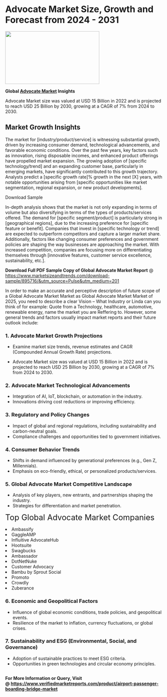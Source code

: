 <H1>Advocate Market Size, Growth and Forecast from 2024 - 2031</H1><img class="aligncenter size-medium wp-image-584254" src="https://thirdeyenews.in/wp-content/uploads/2024/09/Global-Market-Research-300x168.jpeg" alt="" width="300" height="168" /><p><strong>Global&nbsp;<a href="https://www.marketsizeandtrends.com/download-sample/895716/&amp;utm_source=Pulse&amp;utm_medium=201">Advocate Market</a> Insights</strong></p><p>Advocate Market size was valued at USD 15 Billion in 2022 and is projected to reach USD 25 Billion by 2030, growing at a CAGR of 7% from 2024 to 2030.</p><p><h2>Market Growth Insights</h2> <p>The market for [industry/product/service] is witnessing substantial growth, driven by increasing consumer demand, technological advancements, and favorable economic conditions. Over the past few years, key factors such as innovation, rising disposable incomes, and enhanced product offerings have propelled market expansion. The growing adoption of [specific technology/trend] and an expanding customer base, particularly in emerging markets, have significantly contributed to this growth trajectory. Analysts predict a [specific growth rate]% growth in the next [X] years, with notable opportunities arising from [specific opportunities like market segmentation, regional expansion, or new product developments].</p> <p>Download Sample</p> <p>In-depth analysis shows that the market is not only expanding in terms of volume but also diversifying in terms of the types of products/services offered. The demand for [specific segment/product] is particularly strong in [geographical regions], due to the increasing preference for [specific feature or benefit]. Companies that invest in [specific technology or trend] are expected to outperform competitors and capture a larger market share. Additionally, factors like changing consumer preferences and government policies are shaping the way businesses are approaching the market. With increased competition, companies are focusing more on differentiating themselves through [innovative features, customer service excellence, sustainability, etc.].</p> <p></p><p><span class=""><strong>Download Full PDF Sample Copy of Global Advocate Market Report</strong> @ <a href="https://www.marketsizeandtrends.com/download-sample/895716/&amp;utm_source=Pulse&amp;utm_medium=201" target="_blank">https://www.marketsizeandtrends.com/download-sample/895716/&amp;utm_source=Pulse&amp;utm_medium=201</a></span></p><p>In order to make an accurate and perceptive description of future scope of a Global&nbsp;Advocate Market Market as Global&nbsp;Advocate Market Market of 2025, you need to describe a clear Vision &ndash; What Industry or Linda can you think of for example: Quote from a Technology, healthcare, automotive, renewable energy, name the market you are Reffering to. However, some general trends and factors usually impact market reports and their future outlook include:</p><h3>1.&nbsp;<strong>Advocate Market Growth Projections</strong></h3><ul><li>Examine market size trends, revenue estimates and CAGR (Compounded Annual Growth Rate) projections.</li><li><p>Advocate Market size was valued at USD 15 Billion in 2022 and is projected to reach USD 25 Billion by 2030, growing at a CAGR of 7% from 2024 to 2030.</p></li></ul><h3>2.&nbsp;<strong>Advocate Market Technological Advancements</strong></h3><ul><li>Integration of AI, IoT, blockchain, or automation in the industry.</li><li>Innovations driving cost reductions or improving efficiency.</li></ul><h3>3.&nbsp;<strong>Regulatory and Policy Changes</strong></h3><ul><li>Impact of global and regional regulations, including sustainability and carbon-neutral goals.</li><li>Compliance challenges and opportunities tied to government initiatives.</li></ul><h3>4.&nbsp;<strong>Consumer Behavior Trends</strong></h3><ul><li>Shifts in demand influenced by generational preferences (e.g., Gen Z, Millennials).</li><li>Emphasis on eco-friendly, ethical, or personalized products/services.</li></ul><h3>5.&nbsp;<strong>Global Advocate Market Competitive Landscape</strong></h3><ul><li>Analysis of key players, new entrants, and partnerships shaping the industry.</li><li>Strategies for differentiation and market penetration.</li></ul><p data-pm-slice="1 1 []"><span style="color: inherit; font-family: inherit; font-size: 25px;">Top Global Advocate Market Companies</span></p><div class="" data-test-id=""><p><li>Ambassify</li><li> GaggleAMP</li><li> Influitive AdvocateHub</li><li> Hootsuite</li><li> Swagbucks</li><li> Ambassador</li><li> DotNetNuke</li><li> Customer Advocacy</li><li> Bambu by Sprout Social</li><li> Promoto</li><li> Crowdly</li><li> Zuberance</li></p></div><h3>6.&nbsp;<strong>Economic and Geopolitical Factors</strong></h3><ul><li>Influence of global economic conditions, trade policies, and geopolitical events.</li><li>Resilience of the market to inflation, currency fluctuations, or global crises.</li></ul><h3>7.&nbsp;<strong>Sustainability and ESG (Environmental, Social, and Governance)</strong></h3><ul><li>Adoption of sustainable practices to meet ESG criteria.</li><li>Opportunities in green technologies and circular economy principles.</li></ul><h2><strong style="font-size: 14px;">For More Information or Query, Visit @&nbsp;</strong><a style="background-color: #ffffff; font-size: 14px;" href="https://www.marketsizeandtrends.com/report/advocate-market-/" target="_blank">https://www.verifiedmarketreports.com/product/airport-passenger-boarding-bridge-market</a></h2>
